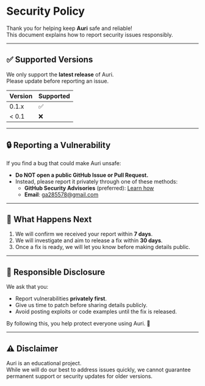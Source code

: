 # Security Policy

Thank you for helping keep **Auri** safe and reliable!  
This document explains how to report security issues responsibly.

---

## ✅ Supported Versions
We only support the **latest release** of Auri.  
Please update before reporting an issue.

| Version | Supported |
| ------- | ----------|
| 0.1.x   | ✅        |
| < 0.1   | ❌        |

---

## 🔒 Reporting a Vulnerability
If you find a bug that could make Auri unsafe:

- **Do NOT open a public GitHub Issue or Pull Request.**  
- Instead, please report it privately through one of these methods:  
  - **GitHub Security Advisories** (preferred): [Learn how](https://docs.github.com/en/code-security/security-advisories/repository-security-advisories/creating-a-repository-security-advisory)  
  - **Email**: ga285578@gmail.com  

---

## 📅 What Happens Next
1. We will confirm we received your report within **7 days**.  
2. We will investigate and aim to release a fix within **30 days**.  
3. Once a fix is ready, we will let you know before making details public.  

---

## 📜 Responsible Disclosure
We ask that you:  
- Report vulnerabilities **privately first**.  
- Give us time to patch before sharing details publicly.  
- Avoid posting exploits or code examples until the fix is released.  

By following this, you help protect everyone using Auri. 🙏  

---

## ⚠️ Disclaimer
Auri is an educational project.  
While we will do our best to address issues quickly, we cannot guarantee permanent support or security updates for older versions.
